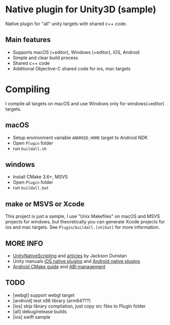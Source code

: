 # Native plugin for Unity3D (sample)

Native plugin for "all" unity targets with shared c++ code.

## Main features

- Supports macOS (+editor), Windows (+editor), iOS, Android
- Simple and clear build process
- Shared c++ code
- Additional Objective-C shared code for ios, mac targets

# Compiling

I compile all targets on macOS and use Windows only for windows(+editor) targets. 

## macOS

- Setup environment variable `ANDROID_HOME` target to Android NDK
- Open `Plugin` folder
- run `buildall.sh`

## windows

- Install CMake 3.6+, MSVS
- Open `Plugin` folder
- run `buildall.bat`

## make or MSVS or Xcode

This project is just a sample, I use "Unix Makefiles" on macOS and MSVS projects for windows, but theoretically you can generate Xcode projects for ios and mac targets. See `Plugin/buildall.[sh|bat]` for more information.

## MORE INFO

- [UnityNativeScripting](https://github.com/jacksondunstan/UnityNativeScripting) and [articles](https://jacksondunstan.com/articles/3938) by Jackson Dunstan
- Unity manuals [iOS native plugins](https://docs.unity3d.com/Manual/PluginsForIOS.html) and [Android native plugins](https://docs.unity3d.com/Manual/AndroidNativePlugins.html)
- [Android CMake guide](https://developer.android.com/ndk/guides/cmake) and [ABI management](https://developer.android.com/ndk/guides/abis)

## TODO

- [webgl] support webgl target
- [android] test x86 library (arm64???)
- [ios] skip library compilation, just copy src files to Plugin folder
- [all] debug/release builds
- [ios] swift sample
